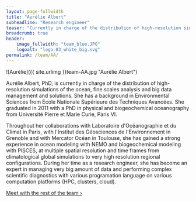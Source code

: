 ```yaml
---
layout: page-fullwidth
title: "Aurélie Albert"
subheadline: "Research engineer"
teaser: "Currently in charge of the distribution of high-resolution simulations of the ocean, fine scales analysis and big data management and solutions."
breadcrumb: true
header:
    image_fullwidth: "team_blue.JPG"
    logoalt: "logo_03_white_big.svg"
permalink: /team/AA/
---
```


![Aurélie]({{ site.urlimg }}team-AA.jpg "Aurélie Albert")

Aurélie Albert, PhD, is currently in charge of the distribution of high-resolution simulations of the ocean, fine scales analysis and big data management and solutions. She has a background in Environmental Sciences from Ecole Nationale Supérieure des Techniques Avancées. She graduated in 2011 with a PhD in physical and biogeochemical oceanography from Université Pierre et Marie Curie, Paris VI.

Throughout her collaborations with Laboratoire d'Océanographie et du Climat in Paris, with l'Institut des Géosciences de l'Environnement in Grenoble and with Mercator Océan in Toulouse, she has gained a strong experience in ocean modeling with NEMO and biogeochemical modeling with PISCES, at multiple spatial resolution and time frames from climatological global simulations to very high resolution regional configurations. During her time as a research engineer, she has become an expert in managing very big amount of data and performing complex scientific diagnostics with various programation language on various computation platforms (HPC, clusters, cloud).

<a class="radius button small" href="{{ site.url }}{{ site.baseurl }}/team/">Meet with the rest of the team ›</a>


